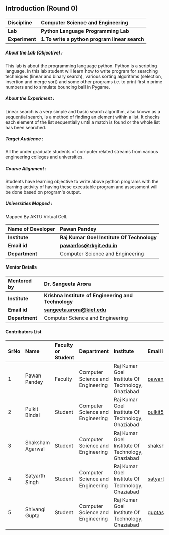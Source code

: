 ## Introduction (Round 0)

<b>Discipline | <b>Computer Science and Engineering 
:--|:--|
<b> Lab | <b> Python Language Programming Lab
<b> Experiment|     <b> 1.To write a python program linear search

<h5> About the Lab (Objective) : </h5>

This lab is about the programming language python. Python is a scripting language. In this lab student will learn how to write program for searching techniques (linear and binary search), various sorting algorithms (selection, insertion and merge sort) and some other programs i.e. to print first n prime numbers and to simulate bouncing ball in Pygame.
   

<h5> About the Experiment : </h5>

Linear search is a very simple and basic search algorithm, also known as a sequential search, is a method of finding an element within a list. It checks each element of the list sequentially until a match is found or the whole list has been searched.

<h5> Target Audience : </h5>

All the under graduate students of computer related streams from various engineering colleges and universities.

<h5> Course Alignment : </h5>

Students have learning objective to write above python programs with the learning activity of having these executable program and assessment will be done based on program's output.

<h5> Universities Mapped : </h5>

Mapped By AKTU Virtual Cell.

<b>Name of Developer | <b> Pawan Pandey
:--|:--|
<b> Institute | <b> Raj Kumar Goel Institute Of Technology
<b> Email id|     <b> pawanfcs@rkgit.edu.in
<b> Department | Computer Science and Engineering

#### Mentor Details

<b>Mentored by | <b> Dr. Sangeeta Arora
:--|:--|
<b> Institute | <b> Krishna Institute of Engineering and Technology
<b> Email id|     <b> sangeeta.arora@kiet.edu
<b> Department | Computer Science and Engineering

#### Contributors List

SrNo | Name | Faculty or Student | Department| Institute | Email id
:--|:--|:--|:--|:--|:--|
1 | Pawan Pandey | Faculty | Computer Science and Engineering | Raj Kumar Goel Institute Of Technology, Ghaziabad | pawanfcs@rkgit.edu.in
2 | Pulkit Bindal | Student | Computer Science and Engineering | Raj Kumar Goel Institute Of Technology, Ghaziabad | pulkit507shamli@gmail.com
3 | Shaksham Agarwal | Student | Computer Science and Engineering | Raj Kumar Goel Institute Of Technology, Ghaziabad | shaksham31072000@gmail.com
4 | Satyarth Singh | Student | Computer Science and Engineering | Raj Kumar Goel Institute Of Technology, Ghaziabad | satyarths1@gmail.com
5 | Shivangi Gupta | Student | Computer Science and Engineering | Raj Kumar Goel Institute Of Technology, Ghaziabad | guptashivangi760@gmail.com

